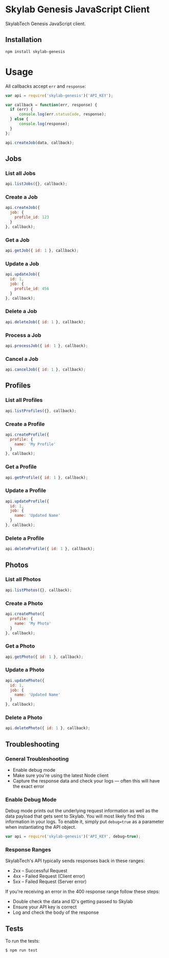 # Skylab Genesis JavaScript Client

SkylabTech Genesis JavaScript client.

## Installation

```
npm install skylab-genesis
```

# Usage

All callbacks accept `err` and `response`:

```javascript
var api = require('skylab-genesis')('API_KEY');

var callback = function(err, response) {
  if (err) {
      console.log(err.statusCode, response);
  } else {
      console.log(response);
  }
};

api.createJob(data, callback);
```

## Jobs

### List all Jobs

```javascript
api.listJobs({}, callback);
```

### Create a Job

```javascript
api.createJob({
  job: {
    profile_id: 123
  }
}, callback);
```

### Get a Job

```javascript
api.getJob({ id: 1 }, callback);
```

### Update a Job

```javascript
api.updateJob({
  id: 1,
  job: {
    profile_id: 456
  }
}, callback);
```

### Delete a Job

```javascript
api.deleteJob({ id: 1 }, callback);
```

### Process a Job

```javascript
api.processJob({ id: 1 }, callback);
```

### Cancel a Job

```javascript
api.cancelJob({ id: 1 }, callback);
```

## Profiles

### List all Profiles

```javascript
api.listProfiles({}, callback);
```

### Create a Profile

```javascript
api.createProfile({
  profile: {
    name: 'My Profile'
  }
}, callback);
```

### Get a Profile

```javascript
api.getProfile({ id: 1 }, callback);
```

### Update a Profile

```javascript
api.updateProfile({
  id: 1,
  job: {
    name: 'Updated Name'
  }
}, callback);
```

### Delete a Profile

```javascript
api.deleteProfile({ id: 1 }, callback);
```

## Photos

### List all Photos

```javascript
api.listPhotos({}, callback);
```

### Create a Photo

```javascript
api.createPhoto({
  profile: {
    name: 'My Photo'
  }
}, callback);
```

### Get a Photo

```javascript
api.getPhoto({ id: 1 }, callback);
```

### Update a Photo

```javascript
api.updatePhoto({
  id: 1,
  job: {
    name: 'Updated Name'
  }
}, callback);
```

### Delete a Photo

```javascript
api.deletePhoto({ id: 1 }, callback);
```

## Troubleshooting

### General Troubleshooting

-   Enable debug mode
-   Make sure you're using the latest Node client
-   Capture the response data and check your logs &mdash; often this will have the exact error

### Enable Debug Mode

Debug mode prints out the underlying request information as well as the data payload that gets sent to Skylab.
You will most likely find this information in your logs. To enable it, simply put `debug=true` as a parameter
when instantiating the API object.

```javascript
var api = require('skylab-genesis')('API_KEY', debug=true);
```

### Response Ranges

SkylabTech's API typically sends responses back in these ranges:

-   2xx – Successful Request
-   4xx – Failed Request (Client error)
-   5xx – Failed Request (Server error)

If you're receiving an error in the 400 response range follow these steps:

-   Double check the data and ID's getting passed to Skylab
-   Ensure your API key is correct
-   Log and check the body of the response

## Tests

To run the tests:

```bash
$ npm run test
```
